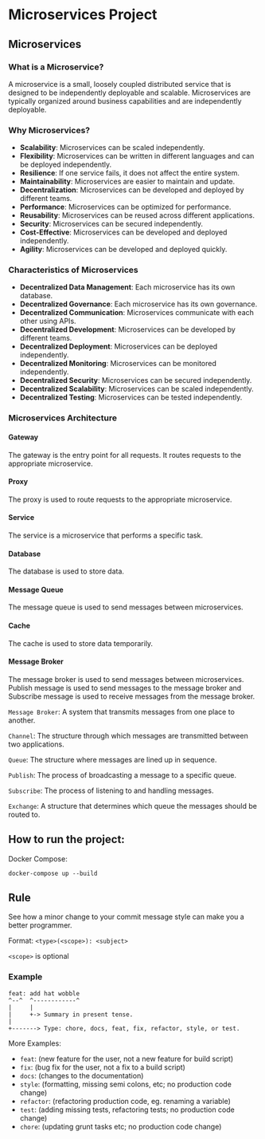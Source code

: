 # Microservices Project

## Microservices

### What is a Microservice?
A microservice is a small, loosely coupled distributed service that is designed to be independently deployable and scalable. Microservices are typically organized around business capabilities and are independently deployable.

### Why Microservices?
- **Scalability**: Microservices can be scaled independently.
- **Flexibility**: Microservices can be written in different languages and can be deployed independently.
- **Resilience**: If one service fails, it does not affect the entire system.
- **Maintainability**: Microservices are easier to maintain and update.
- **Decentralization**: Microservices can be developed and deployed by different teams.
- **Performance**: Microservices can be optimized for performance.
- **Reusability**: Microservices can be reused across different applications.
- **Security**: Microservices can be secured independently.
- **Cost-Effective**: Microservices can be developed and deployed independently.
- **Agility**: Microservices can be developed and deployed quickly.

### Characteristics of Microservices
- **Decentralized Data Management**: Each microservice has its own database.
- **Decentralized Governance**: Each microservice has its own governance.
- **Decentralized Communication**: Microservices communicate with each other using APIs.
- **Decentralized Development**: Microservices can be developed by different teams.
- **Decentralized Deployment**: Microservices can be deployed independently.
- **Decentralized Monitoring**: Microservices can be monitored independently.
- **Decentralized Security**: Microservices can be secured independently.
- **Decentralized Scalability**: Microservices can be scaled independently.
- **Decentralized Testing**: Microservices can be tested independently.

### Microservices Architecture

#### Gateway
The gateway is the entry point for all requests. It routes requests to the appropriate microservice.

#### Proxy
The proxy is used to route requests to the appropriate microservice. 

#### Service
The service is a microservice that performs a specific task. 

#### Database
The database is used to store data.

#### Message Queue
The message queue is used to send messages between microservices.

#### Cache
The cache is used to store data temporarily.

#### Message Broker
The message broker is used to send messages between microservices. Publish message is used to send messages to the message broker and Subscribe message is used to receive messages from the message broker.

`Message Broker`: A system that transmits messages from one place to another.

`Channel`: The structure through which messages are transmitted between two applications.

`Queue`: The structure where messages are lined up in sequence.

`Publish`: The process of broadcasting a message to a specific queue.

`Subscribe`: The process of listening to and handling messages.

`Exchange`: A structure that determines which queue the messages should be routed to.



## How to run the project:

Docker Compose:
```
docker-compose up --build
```


## Rule
See how a minor change to your commit message style can make you a better programmer.

Format: `<type>(<scope>): <subject>`

`<scope>` is optional

### Example

```
feat: add hat wobble
^--^  ^------------^
|     |
|     +-> Summary in present tense.
|
+-------> Type: chore, docs, feat, fix, refactor, style, or test.
```
More Examples:

- `feat`: (new feature for the user, not a new feature for build script)
- `fix`: (bug fix for the user, not a fix to a build script)
- `docs`: (changes to the documentation)
- `style`: (formatting, missing semi colons, etc; no production code change)
- `refactor`: (refactoring production code, eg. renaming a variable)
- `test`: (adding missing tests, refactoring tests; no production code change)
- `chore`: (updating grunt tasks etc; no production code change)